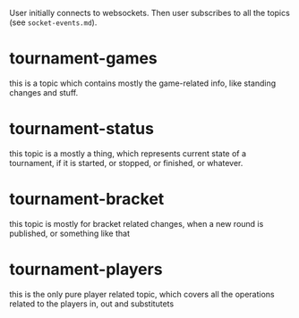 

User initially connects to websockets. Then user subscribes to all the topics (see `socket-events.md`).



# tournament-games

this is a topic which contains mostly the game-related info, like standing changes and stuff. 



# tournament-status

this topic is a mostly a thing, which represents current state of a tournament, if it is started, or stopped, or finished, or whatever.


# tournament-bracket

this topic is mostly for bracket related changes, when a new round is published, or something like that

# tournament-players

this is the only pure player related topic, which covers all the operations related to the  players in, out  and substitutets



